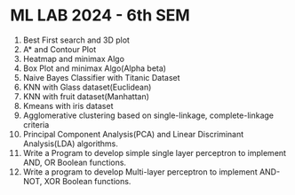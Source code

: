 # ML LAB 2024 - 6th SEM
1. Best First search and 3D plot
2. A* and Contour Plot
3. Heatmap and minimax Algo
4. Box Plot and minimax Algo(Alpha beta)
5. Naive Bayes Classifier with Titanic Dataset
6. KNN with Glass dataset(Euclidean)
7. KNN with fruit dataset(Manhattan)
8. Kmeans with iris dataset
9. Agglomerative clustering based on single-linkage, complete-linkage criteria
10. Principal Component Analysis(PCA) and Linear Discriminant Analysis(LDA) algorithms.
11. Write a Program to develop simple single layer perceptron to implement AND, OR Boolean functions.
12. Write a program to develop Multi-layer perceptron to implement AND-NOT, XOR Boolean functions.